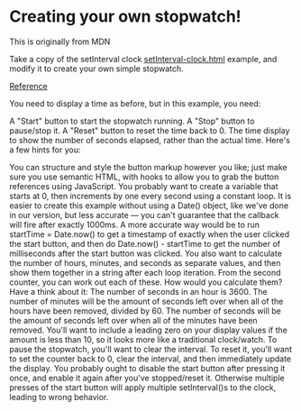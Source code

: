 # Creating your own stopwatch!
This is originally from MDN

Take a copy of the setInterval clock [setInterval-clock.html](setInterval-clock.html) example, and modify it to create your own simple stopwatch.

[Reference](https://developer.mozilla.org/en-US/docs/Learn/JavaScript/Asynchronous/Timeouts_and_intervals)

You need to display a time as before, but in this example, you need:

A "Start" button to start the stopwatch running.
A "Stop" button to pause/stop it.
A "Reset" button to reset the time back to 0.
The time display to show the number of seconds elapsed, rather than the actual time.
Here's a few hints for you:

You can structure and style the button markup however you like; just make sure you use semantic HTML, with hooks to allow you to grab the button references using JavaScript.
You probably want to create a variable that starts at 0, then increments by one every second using a constant loop.
It is easier to create this example without using a Date() object, like we've done in our version, but less accurate — you can't guarantee that the callback will fire after exactly 1000ms. A more accurate way would be to run startTime = Date.now() to get a timestamp of exactly when the user clicked the start button, and then do Date.now() - startTime to get the number of milliseconds after the start button was clicked.
You also want to calculate the number of hours, minutes, and seconds as separate values, and then show them together in a string after each loop iteration. From the second counter, you can work out each of these.
How would you calculate them? Have a think about it:
The number of seconds in an hour is 3600.
The number of minutes will be the amount of seconds left over when all of the hours have been removed, divided by 60.
The number of seconds will be the amount of seconds left over when all of the minutes have been removed.
You'll want to include a leading zero on your display values if the amount is less than 10, so it looks more like a traditional clock/watch.
To pause the stopwatch, you'll want to clear the interval. To reset it, you'll want to set the counter back to 0, clear the interval, and then immediately update the display.
You probably ought to disable the start button after pressing it once, and enable it again after you've stopped/reset it. Otherwise multiple presses of the start button will apply multiple setInterval()s to the clock, leading to wrong behavior.
